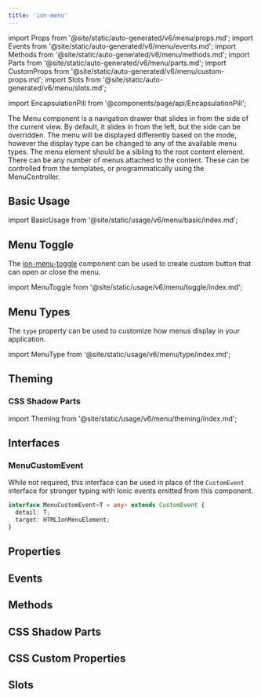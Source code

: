 ```yaml
---
title: 'ion-menu'
---
```


import Props from '@site/static/auto-generated/v6/menu/props.md';
import Events from '@site/static/auto-generated/v6/menu/events.md';
import Methods from '@site/static/auto-generated/v6/menu/methods.md';
import Parts from '@site/static/auto-generated/v6/menu/parts.md';
import CustomProps from '@site/static/auto-generated/v6/menu/custom-props.md';
import Slots from '@site/static/auto-generated/v6/menu/slots.md';

<head>
  <title>ion-menu: API Framework Docs for Types of Menu Components</title>
  <meta
    name="description"
    content="ion-menu components are navigation drawers that slide in from the side of the current view. Read our framework docs for the available menu types on Ionic API."
  />
</head>

import EncapsulationPill from '@components/page/api/EncapsulationPill';

<EncapsulationPill type="shadow" />

The Menu component is a navigation drawer that slides in from the side of the current view.
By default, it slides in from the left, but the side can be overridden.
The menu will be displayed differently based on the mode, however the display type can be changed to any of the available menu types.
The menu element should be a sibling to the root content element.
There can be any number of menus attached to the content.
These can be controlled from the templates, or programmatically using the MenuController.

## Basic Usage

import BasicUsage from '@site/static/usage/v6/menu/basic/index.md';

<BasicUsage />

## Menu Toggle

The [ion-menu-toggle](./menu-toggle) component can be used to create custom button that can open or close the menu.

import MenuToggle from '@site/static/usage/v6/menu/toggle/index.md';

<MenuToggle />

## Menu Types

The `type` property can be used to customize how menus display in your application.

import MenuType from '@site/static/usage/v6/menu/type/index.md';

<MenuType />

## Theming

### CSS Shadow Parts

import Theming from '@site/static/usage/v6/menu/theming/index.md';

<Theming />

## Interfaces

### MenuCustomEvent

While not required, this interface can be used in place of the `CustomEvent` interface for stronger typing with Ionic events emitted from this component.

```typescript
interface MenuCustomEvent<T = any> extends CustomEvent {
  detail: T;
  target: HTMLIonMenuElement;
}
```

## Properties

<Props />

## Events

<Events />

## Methods

<Methods />

## CSS Shadow Parts

<Parts />

## CSS Custom Properties

<CustomProps />

## Slots

<Slots />

